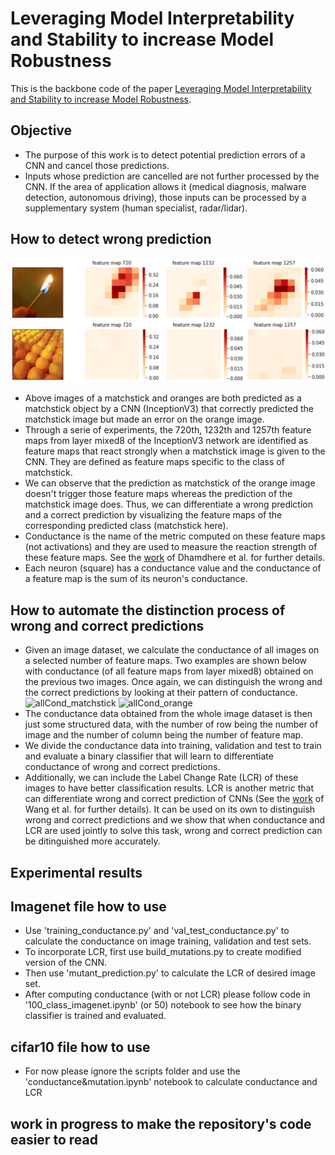 # Leveraging Model Interpretability and Stability to increase Model Robustness

This is the backbone code of the paper [Leveraging Model Interpretability and Stability to increase Model Robustness](https://arxiv.org/abs/1910.00387).
## Objective
- The purpose of this work is to detect potential prediction errors of a CNN and cancel those predictions.
- Inputs whose prediction are cancelled are not further processed by the CNN. If the area of application allows it (medical diagnosis, malware detection, autonomous driving), those inputs can be processed by a supplementary system (human specialist, radar/lidar).
## How to detect wrong prediction
![matchstick](match_cond.png)
![orange](orange_cond.png)
- Above images of a matchstick and oranges are both predicted as a matchstick object by a CNN (InceptionV3) that correctly predicted the matchstick image but made an error on the orange image.
- Through a serie of experiments, the 720th, 1232th and 1257th feature maps from layer mixed8 of the InceptionV3 network are identified as feature maps that react strongly when a matchstick image is given to the CNN. They are defined as feature maps specific to the class of matchstick.
- We can observe that the prediction as matchstick of the orange image doesn't trigger those feature maps whereas the prediction of the matchstick image does. Thus, we can differentiate a wrong prediction and a correct prediction by visualizing the feature maps of the corresponding predicted class (matchstick here).
- Conductance is the name of the metric computed on these feature maps (not activations) and they are used to measure the reaction strength of these feature maps. See the [work](https://arxiv.org/abs/1805.12233) of Dhamdhere et al. for further details.
- Each neuron (square) has a conductance value and the conductance of a feature map is the sum of its neuron's conductance.
## How to automate the distinction process of wrong and correct predictions
- Given an image dataset, we calculate the conductance of all images on a selected number of feature maps. Two examples are shown below with conductance (of all feature maps from layer mixed8) obtained on the previous two images. Once again, we can distinguish the wrong and the correct predictions by looking at their pattern of conductance.
![allCond_matchstick](https://user-images.githubusercontent.com/34350063/68534539-e4808780-0335-11ea-9e1f-940982988ad2.png)
![allCond_orange](https://user-images.githubusercontent.com/34350063/68534541-eea28600-0335-11ea-80c0-c1e93f664242.png)
- The conductance data obtained from the whole image dataset is then just some structured data, with the number of row being the number of image and the number of column being the number of feature map.
- We divide the conductance data into training, validation and test to train and evaluate a binary classifier that will learn to differentiate conductance of wrong and correct predictions.
- Additionally, we can include the Label Change Rate (LCR) of these images to have better classification results. LCR is another metric that can differentiate wrong and correct prediction of CNNs (See the [work](https://arxiv.org/abs/1812.05793) of Wang et al. for further details). It can be used on its own to distinguish wrong and correct predictions and we show that when conductance and LCR are used jointly to solve this task, wrong and correct prediction can be ditinguished more accurately.
## Experimental results
## Imagenet file how to use
- Use 'training_conductance.py' and 'val_test_conductance.py' to calculate the conductance on image training, validation and test sets.
- To incorporate LCR, first use build_mutations.py to create modified version of the CNN.
- Then use 'mutant_prediction.py' to calculate the LCR of desired image set.
- After computing conductance (with or not LCR) please follow code in '100_class_imagenet.ipynb' (or 50) notebook to see how the binary classifier is trained and evaluated.

## cifar10 file how to use
- For now please ignore the scripts folder and use the 'conductance&mutation.ipynb' notebook to calculate conductance and LCR

## work in progress to make the repository's code easier to read
